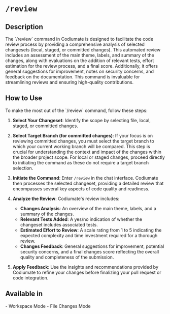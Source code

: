 # `/review`

<h2>Description</h2>
The `/review` command in Codiumate is designed to facilitate the code review process by providing a comprehensive analysis of selected changesets (local, staged, or committed changes). This automated review includes an assessment of the main theme, labels, and summary of the changes, along with evaluations on the addition of relevant tests, effort estimation for the review process, and a final score. Additionally, it offers general suggestions for improvement, notes on security concerns, and feedback on the documentation. This command is invaluable for streamlining reviews and ensuring high-quality contributions.

<h2>How to Use</h2>
To make the most out of the `/review` command, follow these steps:

1. **Select Your Changeset**: Identify the scope by selecting file, local, staged, or committed changes. 

2. **Select Target Branch (for committed changes)**: If your focus is on reviewing committed changes, you must select the target branch to which your current working branch will be compared. This step is crucial for understanding the context and impact of the changes within the broader project scope. For local or staged changes, proceed directly to initiating the command as these do not require a target branch selection.

3. **Initiate the Command**: Enter `/review` in the chat interface. Codiumate then processes the selected changeset, providing a detailed review that encompasses several key aspects of code quality and readiness.

4. **Analyze the Review**: Codiumate's review includes:
    - **Changes Analysis**: An overview of the main theme, labels, and a summary of the changes.
    - **Relevant Tests Added**: A yes/no indication of whether the changeset includes associated tests.
    - **Estimated Effort to Review**: A scale rating from 1 to 5 indicating the expected complexity and time investment required for a thorough review.
    - **Changes Feedback**: General suggestions for improvement, potential security concerns, and a final changes score reflecting the overall quality and completeness of the submission.

5. **Apply Feedback**: Use the insights and recommendations provided by Codiumate to refine your changes before finalizing your pull request or code integration.

<h2>Available in</h2>
- Workspace Mode
- File Changes Mode

<!-- <h2>Example</h2>

<h3>Workspace Mode Example</h3>
**User**: Prepares to submit a pull request including a new documentation file for a recently added command.

**Command**: `/review`

**Codiumate Response**:

[TBD] -->


